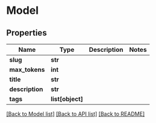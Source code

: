 # Model

## Properties
Name | Type | Description | Notes
------------ | ------------- | ------------- | -------------
**slug** | **str** |  | 
**max_tokens** | **int** |  | 
**title** | **str** |  | 
**description** | **str** |  | 
**tags** | **list[object]** |  | 

[[Back to Model list]](../README.md#documentation-for-models) [[Back to API list]](../README.md#documentation-for-api-endpoints) [[Back to README]](../README.md)


